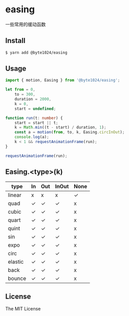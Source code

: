 # easing

一些常用的缓动函数

## Install

```bash
$ yarn add @byte1024/easing
```

## Usage

```ts
import { motion, Easing } from '@byte1024/easing';

let from = 0,
	to = 300,
	duration = 2000,
	k = 0,
	start = undefined;

function run(t: number) {
	start = start || t;
	k = Math.min((t - start) / duration, 1);
	const a = motion(from, to, k, Easing.circInOut);
	console.log(a);
	k < 1 && requestAnimationFrame(run);
}

requestAnimationFrame(run);
```

## Easing.&lt;type&gt;(k)

| type    | In  | Out | InOut | None |
| ------- | --- | --- | ----- | ---- |
| linear  | x   | x   | x     | ✓    |
| quad    | ✓   | ✓   | ✓     | x    |
| cubic   | ✓   | ✓   | ✓     | x    |
| quart   | ✓   | ✓   | ✓     | x    |
| quint   | ✓   | ✓   | ✓     | x    |
| sin     | ✓   | ✓   | ✓     | x    |
| expo    | ✓   | ✓   | ✓     | x    |
| circ    | ✓   | ✓   | ✓     | x    |
| elastic | ✓   | ✓   | ✓     | x    |
| back    | ✓   | ✓   | ✓     | x    |
| bounce  | ✓   | ✓   | ✓     | x    |

## License

The MIT License
